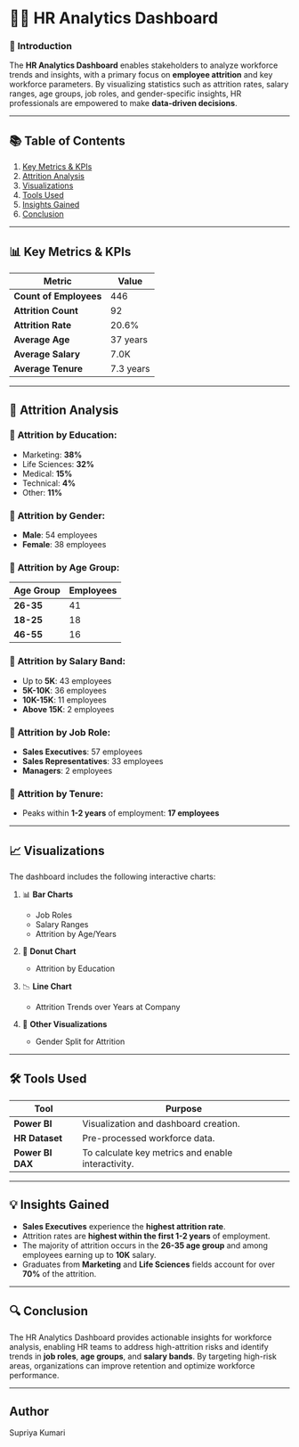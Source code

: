 # 🧑‍💼 **HR Analytics Dashboard**

### 🚀 **Introduction**  
The **HR Analytics Dashboard** enables stakeholders to analyze workforce trends and insights, with a primary focus on **employee attrition** and key workforce parameters. By visualizing statistics such as attrition rates, salary ranges, age groups, job roles, and gender-specific insights, HR professionals are empowered to make **data-driven decisions**.

---

## 📚 **Table of Contents**  
1. [Key Metrics & KPIs](#key-metrics--kpis)  
2. [Attrition Analysis](#attrition-analysis)  
3. [Visualizations](#visualizations)  
4. [Tools Used](#tools-used)  
5. [Insights Gained](#insights-gained)  
6. [Conclusion](#conclusion)  

---

## 📊 **Key Metrics & KPIs**  

| **Metric**           | **Value**        |
|-----------------------|------------------|
| **Count of Employees**| 446              |
| **Attrition Count**   | 92               |
| **Attrition Rate**    | 20.6%            |
| **Average Age**       | 37 years         |
| **Average Salary**    | 7.0K             |
| **Average Tenure**    | 7.3 years        |

---

## 🔎 **Attrition Analysis**  

### 🔹 **Attrition by Education:**  
- Marketing: **38%**  
- Life Sciences: **32%**  
- Medical: **15%**  
- Technical: **4%**  
- Other: **11%**

### 🔹 **Attrition by Gender:**  
- **Male**: 54 employees  
- **Female**: 38 employees  

### 🔹 **Attrition by Age Group:**  
| Age Group   | Employees   |
|-------------|-------------|
| **26-35**   | 41          |
| **18-25**   | 18          |
| **46-55**   | 16          |  

### 🔹 **Attrition by Salary Band:**  
- Up to **5K**: 43 employees  
- **5K-10K**: 36 employees  
- **10K-15K**: 11 employees  
- **Above 15K**: 2 employees  

### 🔹 **Attrition by Job Role:**  
- **Sales Executives**: 57 employees  
- **Sales Representatives**: 33 employees  
- **Managers**: 2 employees  

### 🔹 **Attrition by Tenure:**  
- Peaks within **1-2 years** of employment: **17 employees**

---

## 📈 **Visualizations**  

The dashboard includes the following interactive charts:  
1. 📊 **Bar Charts**  
   - Job Roles  
   - Salary Ranges  
   - Attrition by Age/Years  

2. 🍩 **Donut Chart**  
   - Attrition by Education  

3. 📉 **Line Chart**  
   - Attrition Trends over Years at Company  

4. 🔗 **Other Visualizations**  
   - Gender Split for Attrition  

---

## 🛠️ **Tools Used**  

| Tool             | Purpose                         |
|------------------|---------------------------------|
| **Power BI**     | Visualization and dashboard creation. |
| **HR Dataset**   | Pre-processed workforce data.  |
| **Power BI DAX** | To calculate key metrics and enable interactivity. |

---

## 💡 **Insights Gained**  

- **Sales Executives** experience the **highest attrition rate**.  
- Attrition rates are **highest within the first 1-2 years** of employment.  
- The majority of attrition occurs in the **26-35 age group** and among employees earning up to **10K** salary.  
- Graduates from **Marketing** and **Life Sciences** fields account for over **70%** of the attrition.

---

## 🔍 **Conclusion**  

The HR Analytics Dashboard provides actionable insights for workforce analysis, enabling HR teams to address high-attrition risks and identify trends in **job roles**, **age groups**, and **salary bands**. By targeting high-risk areas, organizations can improve retention and optimize workforce performance.

---

## Author
Supriya Kumari
